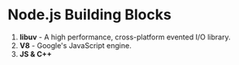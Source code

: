 # Node.js Building Blocks  

1. **libuv** - A high performance, cross-platform evented I/O library.  
2. **V8**    - Google's JavaScript engine.  
3. **JS & C++**
